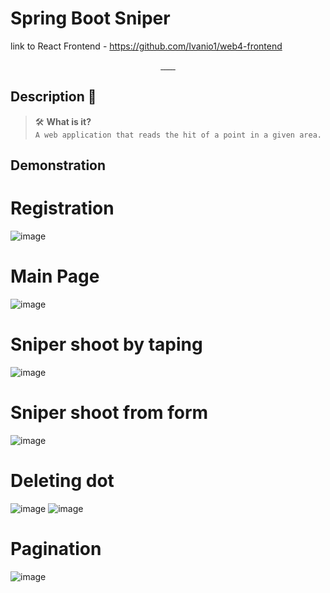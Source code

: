 
# Spring Boot Sniper
link to React Frontend - https://github.com/Ivanio1/web4-frontend
<p align="center">
   <a aria-label="Java Version" href="https://www.oracle.com/java/technologies/javase-jdk17-downloads.html">
      <img alt="" src="https://img.shields.io/badge/Java-17-FFD300?style=for-the-badge&labelColor=000000&color=FFD300">
   </a>
   <a aria-label="Maven Project" href="https://maven.apache.org/">
      <img alt="" src="https://img.shields.io/badge/Maven-Project-FF69B4?style=for-the-badge&labelColor=000000&color=FF69B4">
   </a>
   <a aria-label="Repo size" href="https://github.com/Ivanio1/spring-boot-sniper">
    <img alt="" src="https://img.shields.io/github/repo-size/Ivanio1/spring-boot-sniper?style=for-the-badge&logo=github&labelColor=000000&color=008080">
  </a>
  <a aria-label="Last commit" href="https://github.com/Ivanio1/spring-boot-sniper/commits/master">
    <img alt="" src="https://img.shields.io/github/last-commit/Ivanio1/spring-boot-sniper?style=for-the-badge&logo=git&labelColor=000000">
  </a>

   <!-- New Badge for Spring -->
   <a aria-label="Spring" href="https://spring.io/">
      <img alt="" src="https://img.shields.io/badge/Spring-3.2.1-brightgreen?style=for-the-badge&logo=spring&labelColor=000000&color=brightgreen">
   </a>
 <!-- New Badge for React -->
   <a aria-label="React" href="https://reactjs.org/">
      <img alt="" src="https://img.shields.io/badge/React-17.0.2-blue?style=for-the-badge&logo=react&labelColor=000000&color=blue">
   </a>
   <!-- New Badge for Redux -->
   <a aria-label="Redux" href="https://redux.js.org/">
      <img alt="" src="https://img.shields.io/badge/Redux-Supported-violet?style=for-the-badge&logo=redux&labelColor=000000&color=violet">
   </a>
</p>

<a id="descr"></a>

## Description 📝

> 🛠 **What is it?**  
> `A web application that reads the hit of a point in a given area.`

<a id="demo"></a>

## Demonstration

# Registration
![image](https://github.com/Ivanio1/spring-boot-sniper/assets/91891085/5261120f-9c4e-4a05-944a-a176f67fb9ba)

# Main Page
![image](https://github.com/Ivanio1/spring-boot-sniper/assets/91891085/810f8375-6a89-4d9f-8c26-4439401f0d84)

# Sniper shoot by taping
![image](https://github.com/Ivanio1/spring-boot-sniper/assets/91891085/0e62a5ac-7062-4ed2-8690-c59477b22451)

# Sniper shoot from form
![image](https://github.com/Ivanio1/spring-boot-sniper/assets/91891085/e8c90dee-4397-4276-986b-0c8c8e01e632)

# Deleting dot
![image](https://github.com/Ivanio1/spring-boot-sniper/assets/91891085/7efa8d34-4029-4694-8eaa-387b112334ab)
![image](https://github.com/Ivanio1/spring-boot-sniper/assets/91891085/fda8dcf7-e222-4718-9f53-d2116ceec909)

# Pagination
![image](https://github.com/Ivanio1/spring-boot-sniper/assets/91891085/9ff5ce13-3e9e-4da1-97e6-022059cfbda3)




